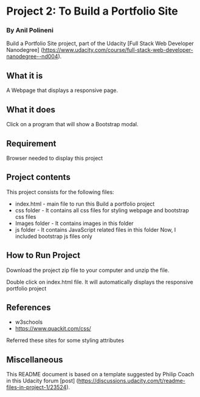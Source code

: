 # Project 2: To Build a Portfolio Site
### By Anil Polineni

Build a Portfolio Site project, part of the Udacity [Full Stack Web Developer
Nanodegree] (https://www.udacity.com/course/full-stack-web-developer-nanodegree--nd004).

## What it is

A Webpage that displays a responsive page. 

## What it does

Click on a program that will show a Bootstrap modal.

## Requirement

Browser needed to display this project

## Project contents

This project consists for the following files:

* index.html - main file to run this Build a portfolio project
* css folder - It contains all css files for styling webpage and bootstrap css files
* Images folder - It contains images in this folder
* js folder - It contains JavaScript related files in this folder Now, I included bootstrap js files only 

## How to Run Project

Download the project zip file to your computer and unzip the file.

Double click on index.html file. It will automatically displays the responsive portfolio project

## References

* w3schools
* https://www.quackit.com/css/

Referred these sites for some styling attributes

## Miscellaneous

This README document is based on a template suggested by Philip Coach in this
Udacity forum [post] (https://discussions.udacity.com/t/readme-files-in-project-1/23524).
